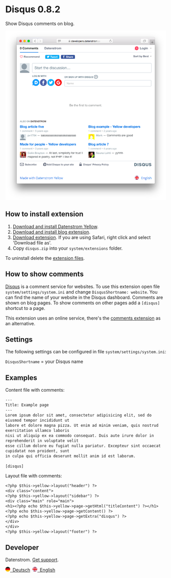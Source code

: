 Disqus 0.8.2
============
Show Disqus comments on blog.

<p align="center"><img src="disqus-screenshot.png?raw=true" alt="Screenshot"></p>

## How to install extension

1. [Download and install Datenstrom Yellow](https://github.com/datenstrom/yellow/).
2. [Download and install blog extension](https://github.com/datenstrom/yellow-extensions/tree/master/features/blog).
3. [Download extension](https://github.com/datenstrom/yellow-extensions/raw/master/zip/disqus.zip). If you are using Safari, right click and select 'Download file as'.
4. Copy `disqus.zip` into your `system/extensions` folder.

To uninstall delete the [extension files](extension.ini).

## How to show comments

[Disqus](https://disqus.com) is a comment service for websites. To use this extension open file `system/settings/system.ini` and change `DisqusShortname: website`. You can find the name of your website in the Disqus dashboard. Comments are shown on blog pages. To show comments on other pages add a `[disqus]` shortcut to a page.

This extension uses an online service, there's the [comments extension](https://github.com/GiovanniSalmeri/yellow-comments) as an alternative.

## Settings

The following settings can be configured in file `system/settings/system.ini`:

`DisqusShortname` = your Disqus name  

## Examples

Content file with comments:

    ---
    Title: Example page
    ---
    Lorem ipsum dolor sit amet, consectetur adipisicing elit, sed do eiusmod tempor incididunt ut 
    labore et dolore magna pizza. Ut enim ad minim veniam, quis nostrud exercitation ullamco laboris 
    nisi ut aliquip ex ea commodo consequat. Duis aute irure dolor in reprehenderit in voluptate velit 
    esse cillum dolore eu fugiat nulla pariatur. Excepteur sint occaecat cupidatat non proident, sunt 
    in culpa qui officia deserunt mollit anim id est laborum.

    [disqus]

Layout file with comments:

    <?php $this->yellow->layout("header") ?>
    <div class="content">
    <?php $this->yellow->layout("sidebar") ?>
    <div class="main" role="main">
    <h1><?php echo $this->yellow->page->getHtml("titleContent") ?></h1>
    <?php echo $this->yellow->page->getContent() ?>
    <?php echo $this->yellow->page->getExtra("disqus") ?>
    </div>
    </div>
    <?php $this->yellow->layout("footer") ?>

## Developer

Datenstrom. [Get support](https://extensions.datenstrom.se/help/).

<p>
<a href="README-de.md"><img src="https://raw.githubusercontent.com/datenstrom/yellow-extensions/master/features/help/language-de.png" width="15" height="15" alt="Deutsch">&nbsp; Deutsch</a>&nbsp;
<a href="README.md"><img src="https://raw.githubusercontent.com/datenstrom/yellow-extensions/master/features/help/language-en.png" width="15" height="15" alt="English">&nbsp; English</a>&nbsp;
</p>
